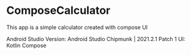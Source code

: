# ComposeCalculator
This app is a simple calculator created with compose UI

Android Studio Version: Android Studio Chipmunk | 2021.2.1 Patch 1
UI: Kotlin Compose
